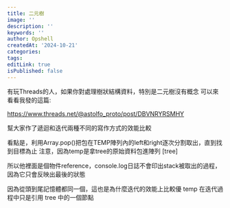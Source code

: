 ```yaml
---
title: 二元樹
image: ''
description: ''
keywords: ''
author: Opshell
createdAt: '2024-10-21'
categories:
tags:
editLink: true
isPublished: false
---
```

有玩Threads的人，如果你對處理樹狀結構資料，特別是二元樹沒有概念
可以來看看我發的這篇:

https://www.threads.net/@astolfo_proto/post/DBVNRYRSMHY

幫大家作了遞迴和迭代兩種不同的寫作方式的效能比較


看點是，利用Array.pop()把包在TEMP陣列內的left和right逐次分割取出，直到找到目標為止
注意，因為temp是拿tree的原始資料包進陣列 [tree]

所以他裡面是個物件reference，console.log日誌不會印出stack被取出的過程，因為它只會反映出最後的狀態

因為從頭到尾記憶體都同一個，這也是為什麼迭代的效能上比較優
temp 在迭代過程中只是引用 tree 中的一個節點
